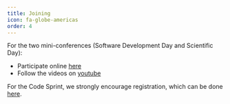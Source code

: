 ```yaml
---
title: Joining
icon: fa-globe-americas
order: 4
---
```


For the two mini-conferences (Software Development Day and Scientific Day):

* Participate online [here](https://www.crowdcast.io/nilearn-events) 
* Follow the videos on [youtube](https://www.youtube.com/channel/UCU6BMAi2zOhNFnDkbdevmPw/live)

For the Code Sprint,
we strongly encourage registration, which can be done [here](/dev-days-2020/sprint.html).
